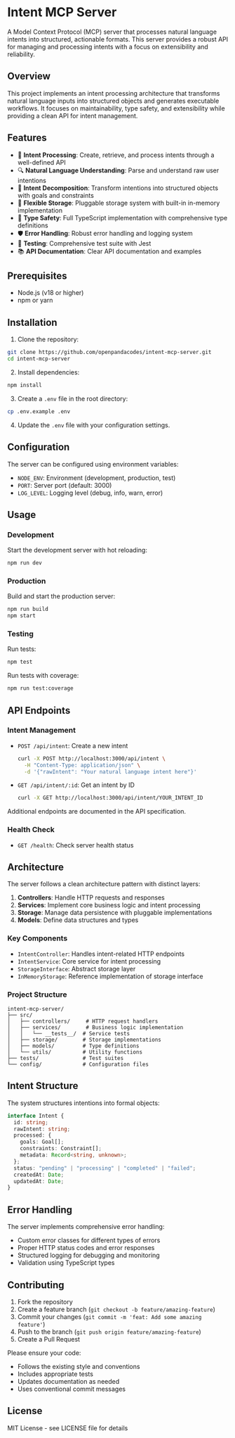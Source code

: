 # Intent MCP Server

A Model Context Protocol (MCP) server that processes natural language intents into structured, actionable formats. This server provides a robust API for managing and processing intents with a focus on extensibility and reliability.

## Overview

This project implements an intent processing architecture that transforms natural language inputs into structured objects and generates executable workflows. It focuses on maintainability, type safety, and extensibility while providing a clean API for intent management.

## Features

- 🎯 **Intent Processing**: Create, retrieve, and process intents through a well-defined API
- 🔍 **Natural Language Understanding**: Parse and understand raw user intentions
- 🧩 **Intent Decomposition**: Transform intentions into structured objects with goals and constraints
- 💾 **Flexible Storage**: Pluggable storage system with built-in in-memory implementation
- 📝 **Type Safety**: Full TypeScript implementation with comprehensive type definitions
- 🛡️ **Error Handling**: Robust error handling and logging system
- 🧪 **Testing**: Comprehensive test suite with Jest
- 📚 **API Documentation**: Clear API documentation and examples

## Prerequisites

- Node.js (v18 or higher)
- npm or yarn

## Installation

1. Clone the repository:
```bash
git clone https://github.com/openpandacodes/intent-mcp-server.git
cd intent-mcp-server
```

2. Install dependencies:
```bash
npm install
```

3. Create a `.env` file in the root directory:
```bash
cp .env.example .env
```

4. Update the `.env` file with your configuration settings.

## Configuration

The server can be configured using environment variables:

- `NODE_ENV`: Environment (development, production, test)
- `PORT`: Server port (default: 3000)
- `LOG_LEVEL`: Logging level (debug, info, warn, error)

## Usage

### Development

Start the development server with hot reloading:
```bash
npm run dev
```

### Production

Build and start the production server:
```bash
npm run build
npm start
```

### Testing

Run tests:
```bash
npm test
```

Run tests with coverage:
```bash
npm run test:coverage
```

## API Endpoints

### Intent Management

- `POST /api/intent`: Create a new intent
  ```bash
  curl -X POST http://localhost:3000/api/intent \
    -H "Content-Type: application/json" \
    -d '{"rawIntent": "Your natural language intent here"}'
  ```

- `GET /api/intent/:id`: Get an intent by ID
  ```bash
  curl -X GET http://localhost:3000/api/intent/YOUR_INTENT_ID
  ```

Additional endpoints are documented in the API specification.

### Health Check

- `GET /health`: Check server health status

## Architecture

The server follows a clean architecture pattern with distinct layers:

1. **Controllers**: Handle HTTP requests and responses
2. **Services**: Implement core business logic and intent processing
3. **Storage**: Manage data persistence with pluggable implementations
4. **Models**: Define data structures and types

### Key Components

- `IntentController`: Handles intent-related HTTP endpoints
- `IntentService`: Core service for intent processing
- `StorageInterface`: Abstract storage layer
- `InMemoryStorage`: Reference implementation of storage interface

### Project Structure

```
intent-mcp-server/
├── src/
│   ├── controllers/     # HTTP request handlers
│   ├── services/        # Business logic implementation
│   │   └── __tests__/  # Service tests
│   ├── storage/        # Storage implementations
│   ├── models/         # Type definitions
│   └── utils/          # Utility functions
├── tests/              # Test suites
└── config/             # Configuration files
```

## Intent Structure

The system structures intentions into formal objects:

```typescript
interface Intent {
  id: string;
  rawIntent: string;
  processed: {
    goals: Goal[];
    constraints: Constraint[];
    metadata: Record<string, unknown>;
  };
  status: "pending" | "processing" | "completed" | "failed";
  createdAt: Date;
  updatedAt: Date;
}
```

## Error Handling

The server implements comprehensive error handling:

- Custom error classes for different types of errors
- Proper HTTP status codes and error responses
- Structured logging for debugging and monitoring
- Validation using TypeScript types

## Contributing

1. Fork the repository
2. Create a feature branch (`git checkout -b feature/amazing-feature`)
3. Commit your changes (`git commit -m 'feat: Add some amazing feature'`)
4. Push to the branch (`git push origin feature/amazing-feature`)
5. Create a Pull Request

Please ensure your code:
- Follows the existing style and conventions
- Includes appropriate tests
- Updates documentation as needed
- Uses conventional commit messages

## License

MIT License - see LICENSE file for details 